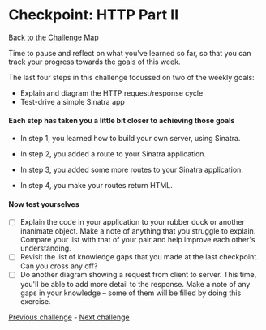 # Checkpoint: HTTP Part II

[Back to the Challenge Map](README.md)

Time to pause and reflect on what you've learned so far, so that you can track your progress towards the goals of this week.

The last four steps in this challenge focussed on two of the weekly goals:

* Explain and diagram the HTTP request/response cycle
* Test-drive a simple Sinatra app

#### Each step has taken you a little bit closer to achieving those goals

* In step 1, you learned how to build your own server, using Sinatra.

* In step 2, you added a route to your Sinatra application.

* In step 3, you added some more routes to your Sinatra application.

* In step 4, you make your routes return HTML.

#### Now test yourselves

- [ ] Explain the code in your application to your rubber duck or another inanimate object. Make a note of anything that you struggle to explain. Compare your list with that of your pair and help improve each other's understanding.
- [ ] Revisit the list of knowledge gaps that you made at the last checkpoint. Can you cross any off?
- [ ] Do another diagram showing a request from client to server. This time, you'll be able to add more detail to the response. Make a note of any gaps in your knowledge – some of them will be filled by doing this exercise.

[Previous challenge](sinatra_returning_html.md) - [Next challenge](sinatra_views.md)